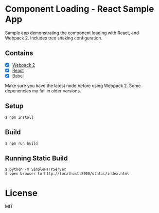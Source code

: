 # Component Loading - React Sample App

Sample app demonstrating the component loading with React, and Webpack 2. Includes tree shaking configuration.

## Contains

- [x] [Webpack 2](https://webpack.github.io)
- [x] [React](https://facebook.github.io/react/)
- [x] [Babel](https://babeljs.io/)

Make sure you have the latest node before using Webpack 2. Some depenencies my fail in older versions. 

## Setup

```
$ npm install
```

## Build

```
$ npm run build
```


## Running Static Build

```
$ python -m SimpleHTTPServer
$ open browser to http://localhost:8000/static/index.html
```

# License

MIT
